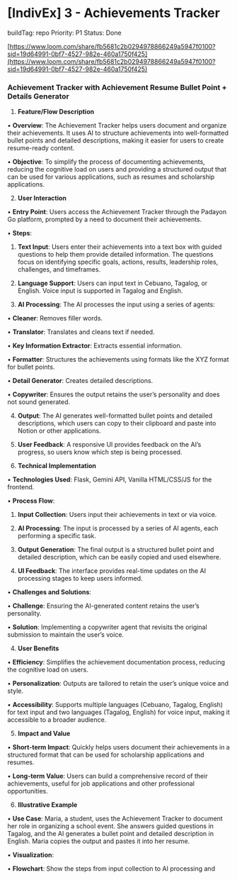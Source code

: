 # [IndivEx] 3 - Achievements Tracker

buildTag: repo
Priority: P1
Status: Done

[https://www.loom.com/share/fb5681c2b0294978866249a5947f0100?sid=19d64991-0bf7-4527-982e-460a1750f425](https://www.loom.com/share/fb5681c2b0294978866249a5947f0100?sid=19d64991-0bf7-4527-982e-460a1750f425)

### Achievement Tracker with Achievement Resume Bullet Point + Details Generator

1.	**Feature/Flow Description**

•	**Overview**: The Achievement Tracker helps users document and organize their achievements. It uses AI to structure achievements into well-formatted bullet points and detailed descriptions, making it easier for users to create resume-ready content.

•	**Objective**: To simplify the process of documenting achievements, reducing the cognitive load on users and providing a structured output that can be used for various applications, such as resumes and scholarship applications.

2.	**User Interaction**

•	**Entry Point**: Users access the Achievement Tracker through the Padayon Go platform, prompted by a need to document their achievements.

•	**Steps**:

1.	**Text Input**: Users enter their achievements into a text box with guided questions to help them provide detailed information. The questions focus on identifying specific goals, actions, results, leadership roles, challenges, and timeframes.

2.	**Language Support**: Users can input text in Cebuano, Tagalog, or English. Voice input is supported in Tagalog and English.

3.	**AI Processing**: The AI processes the input using a series of agents:

•	**Cleaner**: Removes filler words.

•	**Translator**: Translates and cleans text if needed.

•	**Key Information Extractor**: Extracts essential information.

•	**Formatter**: Structures the achievements using formats like the XYZ format for bullet points.

•	**Detail Generator**: Creates detailed descriptions.

•	**Copywriter**: Ensures the output retains the user’s personality and does not sound generated.

4.	**Output**: The AI generates well-formatted bullet points and detailed descriptions, which users can copy to their clipboard and paste into Notion or other applications.

5.	**User Feedback**: A responsive UI provides feedback on the AI’s progress, so users know which step is being processed.

3.	**Technical Implementation**

•	**Technologies Used**: Flask, Gemini API, Vanilla HTML/CSS/JS for the frontend.

•	**Process Flow**:

1.	**Input Collection**: Users input their achievements in text or via voice.

2.	**AI Processing**: The input is processed by a series of AI agents, each performing a specific task.

3.	**Output Generation**: The final output is a structured bullet point and detailed description, which can be easily copied and used elsewhere.

4.	**UI Feedback**: The interface provides real-time updates on the AI processing stages to keep users informed.

•	**Challenges and Solutions**:

•	**Challenge**: Ensuring the AI-generated content retains the user’s personality.

•	**Solution**: Implementing a copywriter agent that revisits the original submission to maintain the user’s voice.

4.	**User Benefits**

•	**Efficiency**: Simplifies the achievement documentation process, reducing the cognitive load on users.

•	**Personalization**: Outputs are tailored to retain the user’s unique voice and style.

•	**Accessibility**: Supports multiple languages (Cebuano, Tagalog, English) for text input and two languages (Tagalog, English) for voice input, making it accessible to a broader audience.

5.	**Impact and Value**

•	**Short-term Impact**: Quickly helps users document their achievements in a structured format that can be used for scholarship applications and resumes.

•	**Long-term Value**: Users can build a comprehensive record of their achievements, useful for job applications and other professional opportunities.

6.	**Illustrative Example**

•	**Use Case**: Maria, a student, uses the Achievement Tracker to document her role in organizing a school event. She answers guided questions in Tagalog, and the AI generates a bullet point and detailed description in English. Maria copies the output and pastes it into her resume.

•	**Visualization**:

•	**Flowchart**: Show the steps from input collection to AI processing and